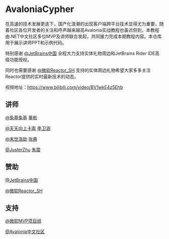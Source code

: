 # AvaloniaCypher

在高速的技术发展更迭下，国产化浪潮的出现客户端跨平台技术显得尤为重要，随着社区各位开发者的关注和呼声越来越高Avalonia实战教程也虽迟但到，本教程由.NET中文社区多位MVP及讲师联合发起，共同接力完成本期教程内容。本仓库用于展示讲师PPT和示例代码。

特别感谢 [@JetBrains中国](https://space.bilibili.com/1794701140) 全程大力支持实体礼物周边和JetBrains Rider IDE高级功能授权。

同时也需要感谢 [@微软Reactor_SH](https://space.bilibili.com/483888821) 支持的实体周边礼物希望大家多多关注Reactor提供的实时最新技术的动态。

视频地址：https://www.bilibili.com/video/BV1wkE4z5Ehb

## 讲师

[@兔基兔基](https://space.bilibili.com/198279) [董彬](https://github.com/rabbitism)

[@天天向上卡索](https://space.bilibili.com/65551553) [李卫涵](https://github.com/WeihanLi)

[@末世浩劫](https://space.bilibili.com/38524975) [张典](https://github.com/zdpcdt)

[@JusterZhu](https://space.bilibili.com/12074309) [朱震](https://github.com/JusterZhu)

## 赞助

[@JetBrains中国](https://space.bilibili.com/1794701140)

[@微软Reactor_SH](https://space.bilibili.com/483888821)

## 支持

[@微软MVP项目组](https://github.com/msmvps)

[@Avalonia中文社区](https://space.bilibili.com/3546555894205067)